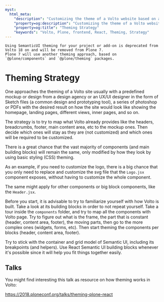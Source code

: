 ```yaml
---
myst:
  html_meta:
    "description": "Customizing the theme of a Volto website based on a mockup sketch."
    "property=og:description": "Customizing the theme of a Volto website based on a mockup sketch."
    "property=og:title": "Theming Strategy"
    "keywords": "Volto, Plone, frontend, React, Theming, Strategy"
---
```


```{deprecated} Volto 18
Using SemanticUI theming for your project or add-on is deprecated from Volto 18 on and will be removed from Plone 7.
Plone 7 will use another theming approach, based on `@plone/components` and `@plone/theming` packages.
```

# Theming Strategy

One approaches the theming of a Volto site usually with a predefined mockup or
design from a design agency or an UX/UI designer in the form of Sketch files
(a common design and prototyping tool), a series of photoshop or PDFs with the
desired result on how the site would look like showing the homepage, landing
pages, different views, inner pages, and so on.

The strategy is to try to map what Volto already provides like the headers,
breadcrumbs, footer, main content area, etc to the mockup ones. Then decide
which ones will stay as they are (not customized) and which ones will be
required to be customized.

There is a great chance that the vast majority of components (and main building
blocks) will remain the same, only modified by how they look by using basic
styling (CSS) theming.

As an example, if you need to customize the logo, there is a big chance that you
only need to replace and customize the svg file that the `Logo.jsx` component
exposes, without having to customize the whole component.

The same might apply for other components or big block components, like the
`Header.jsx`.

Before you start, it is advisable to try to familiarize yourself with how Volto
is built. Take a look at its building blocks in order to not repeat yourself.
Take a tour inside the `components` folder, and try to map all the components
with Volto page. Try to figure out what is the frame, the part that is constant
(header, content area, footer), the moving parts, then go to the more complex
ones (widgets, forms, etc). Then start theming the components per blocks
(header, content area, footer).

Try to stick with the container and grid model of Semantic UI, including its
breakpoints (and helpers). Use React Semantic UI building blocks whenever it's
possible since it will help you fit things together easily.

## Talks

You might find interesting this talk as resource on how theming works in Volto:

https://2018.ploneconf.org/talks/theming-plone-react
